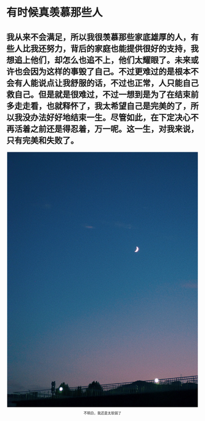 # 有时候真羡慕那些人
## 我从来不会满足，所以我很羡慕那些家底雄厚的人，有些人比我还努力，背后的家庭也能提供很好的支持，我想追上他们，却怎么也追不上，他们太耀眼了。未来或许也会因为这样的事毁了自己。不过更难过的是根本不会有人能说点让我舒服的话，不过也正常，人只能自己救自己。但是就是很难过，不过一想到是为了在结束前多走走看，也就释怀了，我太希望自己是完美的了，所以我没办法好好地结束一生。尽管如此，在下定决心不再活着之前还是得忍着，万一呢。这一生，对我来说，只有完美和失败了。

<div class="image-container">
<img src="/public/image/0F173C7F7FDFA4D5BA6A298EEE464A70.png" alt="随笔" style="display: block;margin: auto;width: 500px;height:auto" title="推上的，我很喜欢，推上总是能找到很多好看的照片，但是看着人家的相机，我也知道那是我买不起的东西，每到这时又会难过起来">
<p class="caption" style="text-align: center;font-size: xx-small" >不明白，我还是太软弱了</p>
</div>
